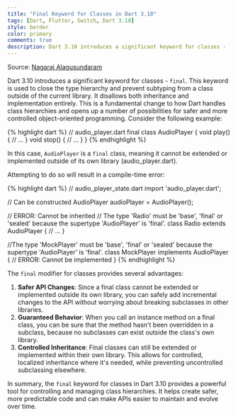 ```yaml
---
title: "Final Keyword for Classes in Dart 3.10"
tags: [Dart, Flutter, Switch, Dart 3.10]
style: border
color: primary
comments: true
description: Dart 3.10 introduces a significant keyword for classes - `final`.
---
```

Source: [Nagaraj Alagusundaram](https://www.nagaraj.com.au)

Dart 3.10 introduces a significant keyword for classes - `final`. This keyword is used to close the type hierarchy and prevent subtyping from a class outside of the current library. It disallows both inheritance and implementation entirely. This is a fundamental change to how Dart handles class hierarchies and opens up a number of possibilities for safer and more controlled object-oriented programming.
Consider the following example:

{% highlight dart %}
// audio_player.dart
final class AudioPlayer {
  void play() {
    // ...
  }
  void stop() {
    // ...
  }
}
{% endhighlight %}

In this case, `AudioPlayer` is a `final` class, meaning it cannot be extended or implemented outside of its own library (audio_player.dart).

Attempting to do so will result in a compile-time error:

{% highlight dart %}
// audio_player_state.dart
import 'audio_player.dart';

// Can be constructed
AudioPlayer audioPlayer = AudioPlayer();

// ERROR: Cannot be inherited
// The type 'Radio' must be 'base', 'final' or 'sealed' because the supertype 'AudioPlayer' is 'final'.
class Radio extends AudioPlayer {
  // ...
}

//The type 'MockPlayer' must be 'base', 'final' or 'sealed' because the supertype 'AudioPlayer' is 'final'.
class MockPlayer implements AudioPlayer {
  // ERROR: Cannot be implemented
}
{% endhighlight %}

The `final` modifier for classes provides several advantages:

1. **Safer API Changes**: Since a final class cannot be extended or implemented outside its own library, you can safely add incremental changes to the API without worrying about breaking subclasses in other libraries.
2. **Guaranteed Behavior**: When you call an instance method on a final class, you can be sure that the method hasn't been overridden in a subclass, because no subclasses can exist outside the class's own library.
3. **Controlled Inheritance**: Final classes can still be extended or implemented within their own library. This allows for controlled, localized inheritance where it's needed, while preventing uncontrolled subclassing elsewhere.

In summary, the `final` keyword for classes in Dart 3.10 provides a powerful tool for controlling and managing class hierarchies. It helps create safer, more predictable code and can make APIs easier to maintain and evolve over time.
